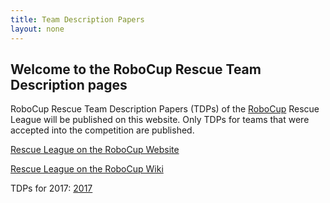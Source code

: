 ```yaml
---
title: Team Description Papers
layout: none
---
```

## Welcome to the RoboCup Rescue Team Description pages

RoboCup Rescue Team Description Papers (TDPs) of the [RoboCup](http://robocup.org/) Rescue League will be published on this website. 
Only TDPs for teams that were accepted into the competition are published.

[Rescue League on the RoboCup Website](http://robocup.org/leagues/10)

[Rescue League on the RoboCup Wiki](http://wiki.robocup.org/Robot_League)

TDPs for 2017: [2017](2017/)




